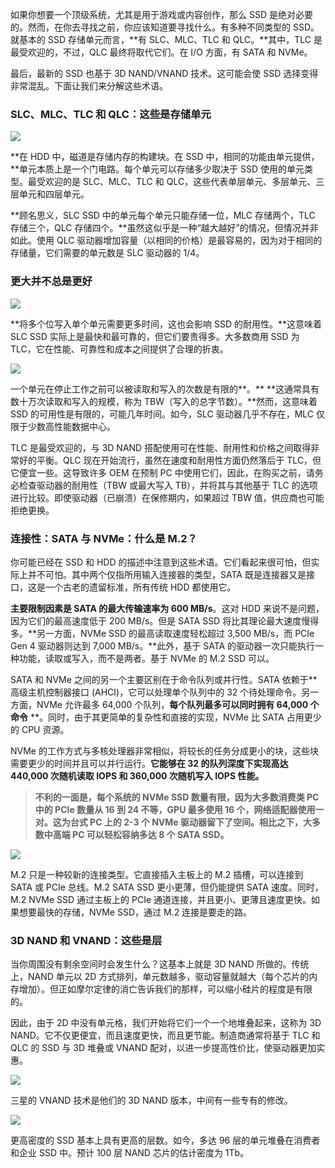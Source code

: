 如果你想要一个顶级系统，尤其是用于游戏或内容创作，那么 SSD 是绝对必要的。然而，在你去寻找之前，你应该知道要寻找什么。有多种不同类型的 SSD。就基本的 SSD 存储单元而言，**有 SLC、MLC、TLC 和 QLC。**其中，TLC 是最受欢迎的，不过，QLC 最终将取代它们。在 I/O 方面，有 SATA 和 NVMe。

最后，最新的 SSD 也基于 3D NAND/VNAND 技术。这可能会使 SSD 选择变得非常混乱。下面让我们来分解这些术语。

### SLC、MLC、TLC 和 QLC：这些是存储单元

![](https://gitee.com/hxc8/images5/raw/master/img/202407180002762.jpg)

**在 HDD 中，磁道是存储内存的构建块。在 SSD 中，相同的功能由单元提供，**单元本质上是一个门电路。每个单元可以存储多少取决于 SSD 使用的单元类型。最受欢迎的是 SLC、MLC、TLC 和 QLC，这些代表单层单元、多层单元、三层单元和四层单元。

**顾名思义，SLC SSD 中的单元每个单元只能存储一位，MLC 存储两个，TLC 存储三个，QLC 存储四个。**虽然这似乎是一种“越大越好”的情况，但情况并非如此。使用 QLC 驱动器增加容量（以相同的价格）是最容易的，因为对于相同的存储量，它们需要的单元数是 SLC 驱动器的 1/4。

### 更大并不总是更好

![](https://gitee.com/hxc8/images5/raw/master/img/202407180002607.jpg)

**将多个位写入单个单元需要更多时间，这也会影响 SSD 的耐用性。**这意味着 SLC SSD 实际上是最快和最可靠的，但它们要贵得多。大多数商用 SSD 为 TLC，它在性能、可靠性和成本之间提供了合理的折衷。

![](https://gitee.com/hxc8/images5/raw/master/img/202407180002592.jpg)

一个单元在停止工作之前可以被读取和写入的次数是有限的**。** **这通常具有数十万次读取和写入的规模，称为 TBW（写入的总字节数）。**然而，这意味着 SSD 的可用性是有限的，可能几年时间。如今，SLC 驱动器几乎不存在，MLC 仅限于少数高性能数据中心。

TLC 是最受欢迎的，与 3D NAND 搭配使用可在性能、耐用性和价格之间取得非常好的平衡。QLC 现在开始流行，虽然在速度和耐用性方面仍然落后于 TLC，但它便宜一些。这导致许多 OEM 在预制 PC 中使用它们，因此，在购买之前，请务必检查驱动器的耐用性（TBW 或最大写入 TB），并将其与其他基于 TLC 的选项进行比较。即使驱动器（已崩溃）在保修期内，如果超过 TBW 值，供应商也可能拒绝更换。

### 连接性：SATA 与 NVMe：什么是 M.2？

你可能已经在 SSD 和 HDD 的描述中注意到这些术语。它们看起来很可怕，但实际上并不可怕。其中两个仅指所用输入连接器的类型，SATA 既是连接器又是接口，这是一个古老的遗留标准，所有传统 HDD 都使用它。

**主要限制因素是 SATA 的最大传输速率为 600 MB/s**。这对 HDD 来说不是问题，因为它们的最高速度低于 200 MB/s。但是 SATA SSD 将比其理论最大速度慢得多。**另一方面，NVMe SSD 的最高读取速度轻松超过 3,500 MB/s，而 PCIe Gen 4 驱动器则达到 7,000 MB/s。**此外，基于 SATA 的驱动器一次只能执行一种功能，读取或写入，而不是两者。基于 NVMe 的 M.2 SSD 可以。

SATA 和 NVMe 之间的另一个主要区别在于命令队列或并行性。SATA 依赖于**高级主机控制器接口 (AHCI)，它可以处理单个队列中的 32 个待处理命令。另一方面，NVMe 允许最多 64,000 个队列，**每个队列最多可以同时拥有 64,000 个命令** **。同时，由于其更简单的复杂性和直接的实现，NVMe 比 SATA 占用更少的 CPU 资源。

NVMe 的工作方式与多核处理器非常相似，将较长的任务分成更小的块，这些块需要更少的时间并且可以并行运行。**它能够在 32 的队列深度下实现高达 440,000 次随机读取 IOPS 和 360,000 次随机写入 IOPS 性能。**

> **不利的一面是，每个系统的 NVMe SSD 数量有限，因为大多数消费类 PC 中的 PCIe 数量从 16 到 24 不等，GPU 最多使用 16 个，网络适配器使用一对。这为台式 PC 上的 2-3 个 NVMe 驱动器留下了空间。相比之下，大多数中高端 PC 可以轻松容纳多达 8 个 SATA SSD。**


![](https://gitee.com/hxc8/images5/raw/master/img/202407180002530.jpg)

M.2 只是一种较新的连接类型。它直接插入主板上的 M.2 插槽，可以连接到 SATA 或 PCIe 总线。M.2 SATA SSD 更小更薄，但仍能提供 SATA 速度。同时，M.2 NVMe SSD 通过主板上的 PCIe 通道连接，并且更小、更薄且速度更快。如果想要最快的存储，NVMe SSD，通过 M.2 连接是要走的路。

### 3D NAND 和 VNAND：这些是层

当你周围没有剩余空间时会发生什么？这基本上就是 3D NAND 所做的。传统上，NAND 单元以 2D 方式排列，单元数越多，驱动容量就越大（每个芯片的内存增加）。但正如摩尔定律的消亡告诉我们的那样，可以缩小硅片的程度是有限的。

因此，由于 2D 中没有单元格，我们开始将它们一个一个地堆叠起来，这称为 3D NAND。它不仅更便宜，而且速度更快，而且更节能。制造商通常将基于 TLC 和 QLC 的 SSD 与 3D 堆叠或 VNAND 配对，以进一步提高性价比，使驱动器更加实惠。

![](https://gitee.com/hxc8/images5/raw/master/img/202407180002470.jpg)

三星的 VNAND 技术是他们的 3D NAND 版本，中间有一些专有的修改。

![](https://gitee.com/hxc8/images5/raw/master/img/202407180002435.jpg)

更高密度的 SSD 基本上具有更高的层数。如今，多达 96 层的单元堆叠在消费者和企业 SSD 中。预计 100 层 NAND 芯片的估计密度为 1Tb。